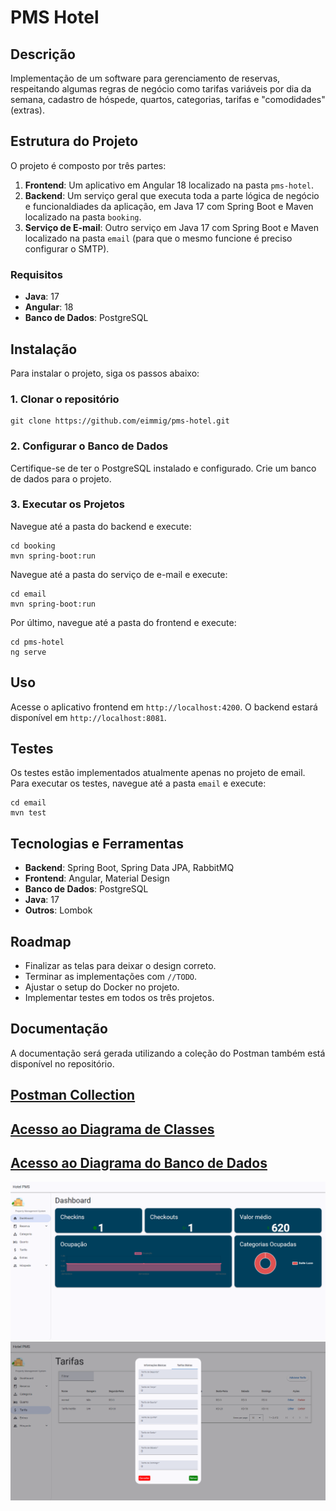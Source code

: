 PMS Hotel
=========

Descrição
---------

Implementação de um software para gerenciamento de reservas, respeitando algumas regras de negócio como tarifas variáveis por dia da semana, cadastro de hóspede, quartos, categorias, tarifas e "comodidades" (extras).

Estrutura do Projeto
--------------------

O projeto é composto por três partes:

1.  **Frontend**: Um aplicativo em Angular 18 localizado na pasta `pms-hotel`.
2.  **Backend**: Um serviço geral que executa toda a parte lógica de negócio e funcionaldiades da aplicação, em Java 17 com Spring Boot e Maven localizado na pasta `booking`.
3.  **Serviço de E-mail**: Outro serviço em Java 17 com Spring Boot e Maven localizado na pasta `email` (para que o mesmo funcione é preciso configurar o SMTP).

### Requisitos

*   **Java**: 17
*   **Angular**: 18
*   **Banco de Dados**: PostgreSQL

Instalação
----------

Para instalar o projeto, siga os passos abaixo:

### 1\. Clonar o repositório

    git clone https://github.com/eimmig/pms-hotel.git

### 2\. Configurar o Banco de Dados

Certifique-se de ter o PostgreSQL instalado e configurado. Crie um banco de dados para o projeto.

### 3\. Executar os Projetos

Navegue até a pasta do backend e execute:

    cd booking
    mvn spring-boot:run

Navegue até a pasta do serviço de e-mail e execute:

    cd email
    mvn spring-boot:run

Por último, navegue até a pasta do frontend e execute:

    cd pms-hotel
    ng serve

Uso
---

Acesse o aplicativo frontend em `http://localhost:4200`. O backend estará disponível em `http://localhost:8081`.

Testes
------

Os testes estão implementados atualmente apenas no projeto de email. Para executar os testes, navegue até a pasta `email` e execute:

    cd email
    mvn test

Tecnologias e Ferramentas
-------------------------

*   **Backend**: Spring Boot, Spring Data JPA, RabbitMQ
*   **Frontend**: Angular, Material Design
*   **Banco de Dados**: PostgreSQL
*   **Java**: 17
*   **Outros**: Lombok

Roadmap
-------

*   Finalizar as telas para deixar o design correto.
*   Terminar as implementações com `//TODO`.
*   Ajustar o setup do Docker no projeto.
*   Implementar testes em todos os três projetos.

Documentação
------------

A documentação será gerada utilizando a coleção do Postman também está disponível no repositório.

[Postman Collection](https://www.postman.com/aerospace-candidate-71927754/af40957d-f75e-450d-8b3a-e9a0cac5ddee/share?collection=24093493-33ed3cfa-b143-4b23-ae9e-fd28f2aa7297&target=embed)
-------

[Acesso ao Diagrama de Classes](https://drive.google.com/file/d/1xoKYWodL1DlENsyWWGH5J5UmlHiTKYPZ/view?usp=sharing)
-------

[Acesso ao Diagrama do Banco de Dados](https://github.com/eimmig/pms-hotel/blob/main/diagrams/pms%20-%20public.png)
-------

<img title="Home Page" alt="Home Page" src="/images/start-page.png">
<img title="Amenities" alt="Amenities" src="/images/amenities-add.png">
